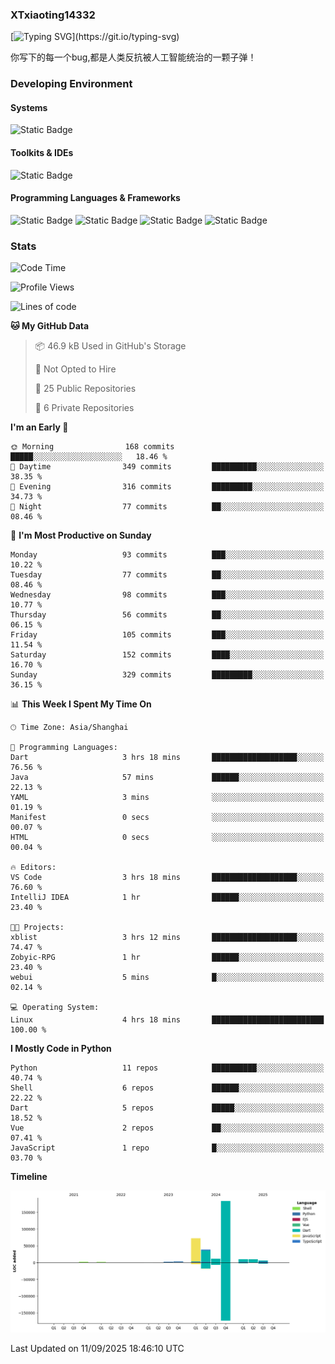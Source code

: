 ### XTxiaoting14332

[![Typing SVG](https://readme-typing-svg.herokuapp.com?font=JetBrians+Mono&pause=1000&random=false&width=435&lines=Hello+World!)](https://git.io/typing-svg)

你写下的每一个bug,都是人类反抗被人工智能统治的一颗子弹！

### Developing Environment

#### Systems

![Static Badge](https://img.shields.io/badge/Ubuntu-%20?style=flat-square&logo=ubuntu&logoColor=white&color=E34F26)

#### Toolkits & IDEs

![Static Badge](https://img.shields.io/badge/Visual%20Studio%20Code-%20?style=flat-square&logo=visualstudiocode&logoColor=white&color=blue)

#### Programming Languages & Frameworks

![Static Badge](https://img.shields.io/badge/Dart-%20?style=flat-square&logo=dart&logoColor=white&color=0175C2)
![Static Badge](https://img.shields.io/badge/Flutter-%20?style=flat-square&logo=flutter&logoColor=white&color=02569B)
![Static Badge](https://img.shields.io/badge/Python-%20?style=flat-square&logo=python&logoColor=white&color=E7A781)
![Static Badge](https://img.shields.io/badge/Bash%20Shell-%20?style=flat-square&logo=shell&logoColor=white&color=49D868)

### Stats

<!--START_SECTION:waka-->
![Code Time](http://img.shields.io/badge/Code%20Time-431%20hrs%2023%20mins-blue)

![Profile Views](http://img.shields.io/badge/Profile%20Views-0-blue)

![Lines of code](https://img.shields.io/badge/From%20Hello%20World%20I%27ve%20Written-340.9%20thousand%20lines%20of%20code-blue)

**🐱 My GitHub Data** 

> 📦 46.9 kB Used in GitHub's Storage 
 > 
> 🚫 Not Opted to Hire
 > 
> 📜 25 Public Repositories 
 > 
> 🔑 6 Private Repositories 
 > 
**I'm an Early 🐤** 

```text
🌞 Morning                168 commits         █████░░░░░░░░░░░░░░░░░░░░   18.46 % 
🌆 Daytime                349 commits         ██████████░░░░░░░░░░░░░░░   38.35 % 
🌃 Evening                316 commits         █████████░░░░░░░░░░░░░░░░   34.73 % 
🌙 Night                  77 commits          ██░░░░░░░░░░░░░░░░░░░░░░░   08.46 % 
```
📅 **I'm Most Productive on Sunday** 

```text
Monday                   93 commits          ███░░░░░░░░░░░░░░░░░░░░░░   10.22 % 
Tuesday                  77 commits          ██░░░░░░░░░░░░░░░░░░░░░░░   08.46 % 
Wednesday                98 commits          ███░░░░░░░░░░░░░░░░░░░░░░   10.77 % 
Thursday                 56 commits          ██░░░░░░░░░░░░░░░░░░░░░░░   06.15 % 
Friday                   105 commits         ███░░░░░░░░░░░░░░░░░░░░░░   11.54 % 
Saturday                 152 commits         ████░░░░░░░░░░░░░░░░░░░░░   16.70 % 
Sunday                   329 commits         █████████░░░░░░░░░░░░░░░░   36.15 % 
```


📊 **This Week I Spent My Time On** 

```text
🕑︎ Time Zone: Asia/Shanghai

💬 Programming Languages: 
Dart                     3 hrs 18 mins       ███████████████████░░░░░░   76.56 % 
Java                     57 mins             ██████░░░░░░░░░░░░░░░░░░░   22.13 % 
YAML                     3 mins              ░░░░░░░░░░░░░░░░░░░░░░░░░   01.19 % 
Manifest                 0 secs              ░░░░░░░░░░░░░░░░░░░░░░░░░   00.07 % 
HTML                     0 secs              ░░░░░░░░░░░░░░░░░░░░░░░░░   00.04 % 

🔥 Editors: 
VS Code                  3 hrs 18 mins       ███████████████████░░░░░░   76.60 % 
IntelliJ IDEA            1 hr                ██████░░░░░░░░░░░░░░░░░░░   23.40 % 

🐱‍💻 Projects: 
xblist                   3 hrs 12 mins       ███████████████████░░░░░░   74.47 % 
Zobyic-RPG               1 hr                ██████░░░░░░░░░░░░░░░░░░░   23.40 % 
webui                    5 mins              █░░░░░░░░░░░░░░░░░░░░░░░░   02.14 % 

💻 Operating System: 
Linux                    4 hrs 18 mins       █████████████████████████   100.00 % 
```

**I Mostly Code in Python** 

```text
Python                   11 repos            ██████████░░░░░░░░░░░░░░░   40.74 % 
Shell                    6 repos             ██████░░░░░░░░░░░░░░░░░░░   22.22 % 
Dart                     5 repos             █████░░░░░░░░░░░░░░░░░░░░   18.52 % 
Vue                      2 repos             ██░░░░░░░░░░░░░░░░░░░░░░░   07.41 % 
JavaScript               1 repo              █░░░░░░░░░░░░░░░░░░░░░░░░   03.70 % 
```



**Timeline**

![Lines of Code chart](https://raw.githubusercontent.com/XTxiaoting14332/XTxiaoting14332/main/assets/bar_graph.png)


 Last Updated on 11/09/2025 18:46:10 UTC
<!--END_SECTION:waka-->